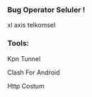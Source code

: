 ### Bug Operator Seluler !

xl
axis
telkomsel


### Tools:
<p>Kpn Tunnel</p>
<p>Clash For Android</p>
<p>Http Costum</p>

